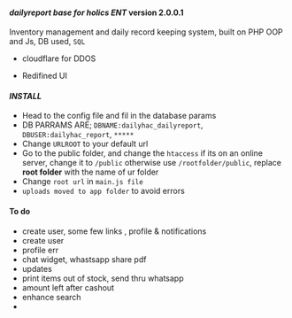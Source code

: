 #### **_dailyreport base for holics ENT_ version 2.0.0.1**

Inventory management and daily record keeping system, built on PHP OOP and Js, DB used, `SQL`

- cloudflare for DDOS

- Redifined UI

#### **_INSTALL_**

- Head to the config file and fil in the database params
- DB PARRAMS ARE; `DBNAME:dailyhac_dailyreport`, `DBUSER:dailyhac_report`, `*****`
- Change `URLROOT` to your default url
- Go to the public folder, and change the `htaccess` if its on an online server, change it to `/public` otherwise use `/rootfolder/public`, replace **root folder** with the name of ur folder
- Change `root url` in `main.js file`
- `uploads moved to app folder` to avoid errors

#### To do

- create user, some few links , profile & notifications
- create user
- profile err
- chat widget, whastsapp share pdf
- updates
- print items out of stock, send thru whatsapp
- amount left after cashout
- enhance search
-

